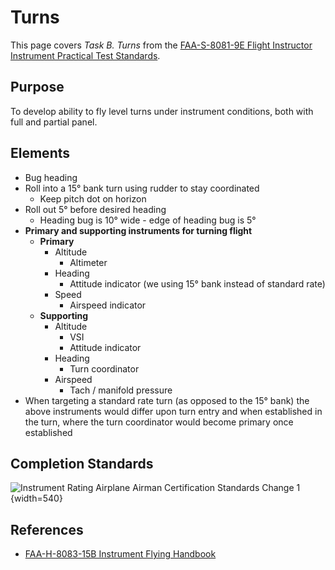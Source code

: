# Turns

This page covers *Task B. Turns* from the [FAA-S-8081-9E Flight Instructor Instrument Practical Test Standards](https://www.faa.gov/training_testing/testing/acs/cfi_instrument_pts_9.pdf).

## Purpose

To develop ability to fly level turns under instrument conditions, both with full and partial panel.

## Elements

* Bug heading
* Roll into a 15&#176; bank turn using rudder to stay coordinated
  * Keep pitch dot on horizon
* Roll out 5&#176; before desired heading
  * Heading bug is 10&#176; wide - edge of heading bug is 5&#176;
* **Primary and supporting instruments for turning flight**
  * **Primary**
    * Altitude
      * Altimeter
    * Heading
      * Attitude indicator (we using 15&#176; bank instead of standard rate)
    * Speed
      * Airspeed indicator
  * **Supporting**
    * Altitude
      * VSI
      * Attitude indicator
    * Heading
      * Turn coordinator
    * Airspeed
      * Tach / manifold pressure
* When targeting a standard rate turn (as opposed to the 15&#176; bank) the above instruments would differ upon turn entry and when established in the turn, where the turn coordinator would become primary once established

## Completion Standards

![[Instrument Rating Airplane Airman Certification Standards Change 1](https://www.faa.gov/sites/faa.gov/files/training_testing/testing/acs/instrument_rating_acs_change_1.pdf)](/img/instrument-acs/instrument-acs-iv-a-instrument-flight.png){width=540}

## References

* [FAA-H-8083-15B Instrument Flying Handbook](https://www.faa.gov/sites/faa.gov/files/regulations_policies/handbooks_manuals/aviation/FAA-H-8083-15B.pdf)

